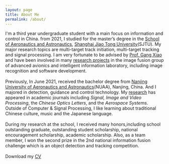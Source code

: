```yaml
---
layout: page
title: About Me
permalink: /about/
---
```

I'm a third year undergraduate student with a main focus on information and control in China. from 2021, I studied for the master’s degree in the <a href="https://www.aero.sjtu.edu.cn/">School of Aeronautics and Astronautics</a>, <a href="https://www.sjtu.edu.cn/">Shanghai Jiao Tong University</a>(SJTU). My major research topics are multi-target track initiation, multi-target tracking and signal processing. I am very fortunate to be advised by <a href="https://www.aero.sjtu.edu.cn/Data/View/1025"> Prof. Gang Xiao</a> and have been involved in many <a href="https://zengliuivy.github.io/tutorials">research projects</a> in the image fusion group of advanced avionics and intelligent information laboratory, including image recognition and software development.
<br>
<br>
Previously, In June 2021, received the bachelor degree from <a href="https://www.nuaa.edu.cn/">Nanjing University of Aeronautics and Astronautics</a>(NUAA), Nanjing, China. And I majored in detection, guidance and control technology. My <a href="https://zengliuivy.github.io/research">research</a> has appeared in academic journals including <i>Signal, Image and Video Processing</i>, the <i>Chinese Optics Letters</i>, and the <i>Aerospace Systems</i>. Outside of Computer & Signal Processing, I like learning about traditional Chinese culture, music and the Japanese language.   
<br>
During my research at the school, I received many honors,including school outstanding graduate, outstanding student scholarship, national encouragement scholarship, academic scholarship. Also, as a team member, I won the second prize in the 2nd national information fusion challenge which is an object detection and tracking competition.
<br>
<br>
Download my <a href="https://zengliuivy.github.io/cv.pdf" download="Liu Zeng- CV">CV</a><br>
<br>
